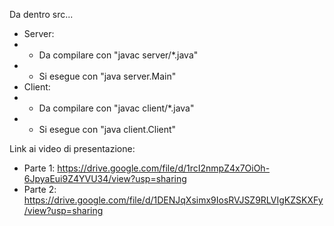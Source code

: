 Da dentro src... 

-  Server:
-  -  Da compilare con "javac server/\*.java"
-  -  Si esegue con "java server.Main"
-  Client:
-  -  Da compilare con "javac client/\*.java"
-  -  Si esegue con "java client.Client"

Link ai video di presentazione:

-  Parte 1: https://drive.google.com/file/d/1rcI2nmpZ4x7OiOh-6JpyaEui9Z4YVU34/view?usp=sharing
-  Parte 2: https://drive.google.com/file/d/1DENJqXsimx9IosRVJSZ9RLVIgKZSKXFy/view?usp=sharing
